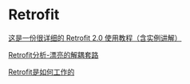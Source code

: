# Retrofit





[这是一份很详细的 Retrofit 2.0 使用教程（含实例讲解）](https://blog.csdn.net/carson_ho/article/details/73732076)

[Retrofit分析-漂亮的解耦套路](https://www.jianshu.com/p/45cb536be2f4)

[Retrofit是如何工作的](https://www.jianshu.com/p/cb3a7413b448)

